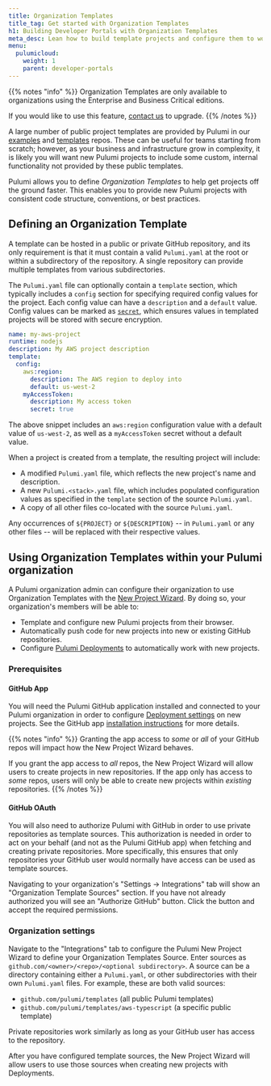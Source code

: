```yaml
---
title: Organization Templates
title_tag: Get started with Organization Templates
h1: Building Developer Portals with Organization Templates
meta_desc: Lean how to build template projects and configure them to work with your Pulumi organization.
menu:
  pulumicloud:
    weight: 1
    parent: developer-portals
---
```


{{% notes "info" %}}
Organization Templates are only available to organizations using the Enterprise and Business Critical editions.

If you would like to use this feature, [contact us](/contact?form=sales) to upgrade.
{{% /notes %}}

A large number of public project templates are provided by Pulumi in our [examples](https://github.com/pulumi/examples) and [templates](https://github.com/pulumi/templates) repos. These can be useful for teams starting from scratch; however, as your business and infrastructure grow in complexity, it is likely you will want new Pulumi projects to include some custom, internal functionality not provided by these public templates.

Pulumi allows you to define _Organization Templates_ to help get projects off the ground faster. This enables you to provide new Pulumi projects with consistent code structure, conventions, or best practices.

## Defining an Organization Template

A template can be hosted in a public or private GitHub repository, and its only requirement is that it must contain a valid `Pulumi.yaml` at the root or within a subdirectory of the repository. A single repository can provide multiple templates from various subdirectories.

The `Pulumi.yaml` file can optionally contain a `template` section, which typically includes a `config` section for specifying required config values for the project. Each config value can have a `description` and a `default` value. Config values can be marked as [`secret`](/docs/concepts/secrets), which ensures values in templated projects will be stored with secure encryption.

```yaml
name: my-aws-project
runtime: nodejs
description: My AWS project description
template:
  config:
    aws:region:
      description: The AWS region to deploy into
      default: us-west-2
    myAccessToken:
      description: My access token
      secret: true
```

The above snippet includes an `aws:region` configuration value with a default value of `us-west-2`, as well as a `myAccessToken` secret without a default value.

When a project is created from a template, the resulting project will include:

* A modified `Pulumi.yaml` file, which reflects the new project's name and description.
* A new `Pulumi.<stack>.yaml` file, which includes populated configuration values as specified in the `template` section of the source `Pulumi.yaml`.
* A copy of all other files co-located with the source `Pulumi.yaml`.

Any occurrences of `${PROJECT}` or `${DESCRIPTION}` -- in `Pulumi.yaml` or any other files -- will be replaced with their respective values.

## Using Organization Templates within your Pulumi organization

A Pulumi organization admin can configure their organization to use Organization Templates with the [New Project Wizard](/docs/pulumi-cloud/developer-portals/new-project-wizard). By doing so, your organization's members will be able to:

* Template and configure new Pulumi projects from their browser.
* Automatically push code for new projects into new or existing GitHub repositories.
* Configure [Pulumi Deployments](/docs/pulumi-cloud/deployments) to automatically work with new projects.

### Prerequisites

#### GitHub App

You will need the Pulumi GitHub application installed and connected to your Pulumi organization in order to configure [Deployment settings](/docs/pulumi-cloud/deployments/reference/#deployment-settings) on new projects.
See the GitHub app [installation instructions](/docs/pulumi-cloud/deployments/reference/#github-app-installation) for more details.

{{% notes "info" %}}
Granting the app access to _some_ or _all_ of your GitHub repos will impact how the New Project Wizard behaves.

If you grant the app access to _all_ repos, the New Project Wizard will allow users to create projects in new repositories. If the app only has access to _some_ repos, users will only be able to create new projects within _existing_ repositories.
{{% /notes %}}

#### GitHub OAuth

You will also need to authorize Pulumi with GitHub in order to use private repositories as template sources.
This authorization is needed in order to act on your behalf (and not as the Pulumi GitHub app) when fetching and creating private repositories.
More specifically, this ensures that only repositories your GitHub user would normally have access can be used as template sources.

Navigating to your organization's "Settings → Integrations" tab will show an "Organization Template Sources" section. If you have not already authorized you will see an "Authorize GitHub" button. Click the button and accept the required permissions.

### Organization settings

Navigate to the "Integrations" tab to configure the Pulumi New Project Wizard to define your Organization Templates Source.
Enter sources as `github.com/<owner>/<repo>/<optional subdirectory>`. A source can be a directory containing either a `Pulumi.yaml`, or other subdirectories with their own `Pulumi.yaml` files. For example, these are both valid sources:

* `github.com/pulumi/templates` (all public Pulumi templates)
* `github.com/pulumi/templates/aws-typescript` (a specific public template)

Private repositories work similarly as long as your GitHub user has access to the repository.

After you have configured template sources, the New Project Wizard will allow users to use those sources when creating new projects with Deployments.
